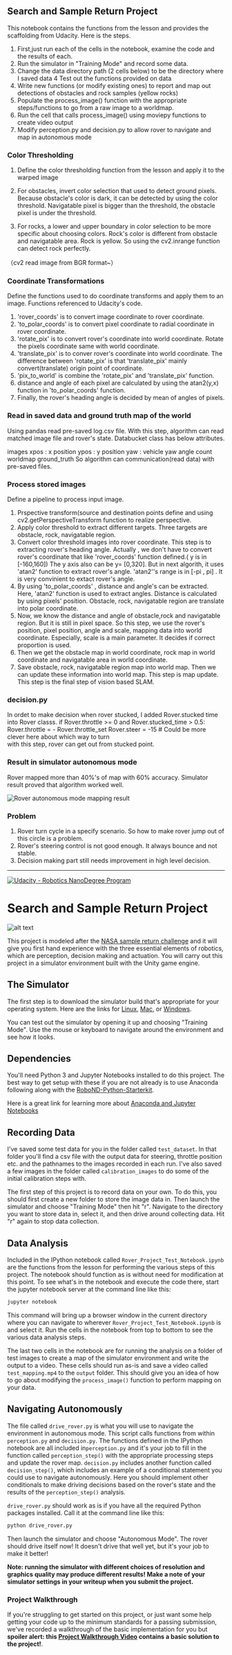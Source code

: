 ## Search and Sample Return Project
This notebook contains the functions from the lesson and provides the scaffolding from Udacity. Here is the steps.

1. First,just run each of the cells in the notebook, examine the code and the results of each.
2. Run the simulator in "Training Mode" and record some data.
3. Change the data directory path (2 cells below) to be the directory where I saved data
4 Test out the functions provided on data
5. Write new functions (or modify existing ones) to report and map out detections of obstacles and rock samples (yellow rocks)
6. Populate the process_image() function with the appropriate steps/functions to go from a raw image to a worldmap.
7. Run the cell that calls process_image() using moviepy functions to create video output
8. Modify perception.py and decision.py to allow rover to navigate and map in autonomous mode

### Color Thresholding
1. Define the color thresholding function from the lesson and apply it to the warped image

2. For obstacles, invert color selection that used to detect ground pixels. Because obstacle's color is dark, it can be detected by using the color threshold. Navigatable pixel is bigger than the threshold, the obstacle pixel is under the threshold.

3. For rocks, a lower and upper boundary in color selection to be more specific about choosing colors. Rock's color is different from obstacle and navigatable area. Rock is yellow. So using the cv2.inrange function can detect rock perfectly.

（cv2 read image from BGR format~）

### Coordinate Transformations
Define the functions used to do coordinate transforms and apply them to an image. Functions referenced to Udacity's code.

1. 'rover_coords' is to convert image coordinate to rover coordinate.
2. 'to_polar_coords' is to convert pixel coordinate to radial coordinate in rover coordinate.
3. 'rotate_pix' is to convert rover's coordinate into world coordinate. Rotate the pixels coordinate same with world coordinate.
4. 'translate_pix' is to conver rover's coordinate into world coordinate. The difference between 'rotate_pix' is that 'translate_pix' mainly convert(translate) origin point of coordinate.
5. 'pix_to_world' is combine the 'rotate_pix' and 'translate_pix' function.
6. distance and angle of each pixel are calculated by using the atan2(y,x) function in 'to_polar_coords' function.
7. Finally, the rover's heading angle is decided by mean of angles of pixels.

### Read in saved data and ground truth map of the world
Using pandas read pre-saved log.csv file. With this step, algorithm can read matched image file and rover's state. Databucket class has below attributes.

images
xpos : x position
ypos : y position
yaw : vehicle yaw angle
count
worldmap
ground_truth
So algorithm can communication(read data) with pre-saved files.

### Process stored images
Define a pipeline to process input image.

1. Prspective transform(source and destination points define and using cv2.getPerspectiveTransform function to realize perspective.
2. Apply color threshold to extract different targets. Three targets are obstacle, rock, navigatable region.
3. Convert color threshold images into rover coordinate. This step is to extracting rover's heading angle. Actually , we don't have to convert rover's coordinate that like 'rover_coords' function defined.( y is in [-160,160]) The y axis also can be y= [0,320]. But in next algorith, it uses 'atan2' function to extract rover's angle. 'atan2''s range is in [-pi , pi] . It is very convinient to extact rover's angle.
4. By using 'to_polar_coords' , distance and angle's can be extracted. Here, 'atan2' function is used to extract angles. Distance is calculated by using pixels' position. Obstacle, rock, navigatable region are translate into polar coordinate.
5. Now, we know the distance and angle of obstacle,rock and navigatable region. But it is still in pixel space. So this step, we use the rover's position, pixel position, angle and scale, mapping data into world coordinate. Especially, scale is a main parameter. It decides if correct proportion is used.
6. Then we get the obstacle map in world coordinate, rock map in world coordinate and navigatable area in world coordinate.
7. Save obstacle, rock, navigatable region map into world map. Then we can update these information into world map. This step is map update. This step is the final step of vision based SLAM.
### decision.py
In ordet to make decision when rover stucked, I added Rover.stucked time into Rover classs.
                    if Rover.throttle >= 0 and Rover.stucked_time > 0.5:
                        Rover.throttle = - Rover.throttle_set
                        Rover.steer = -15 # Could be more clever here about which way to turn\
with this step, rover can get out from stucked point.

### Result in simulator autonomous mode 
Rover mapped more than 40%'s of map with 60% accuracy.
Simulator result proved that algorithm worked well.

![Rover autonomous mode mapping result](https://github.com/Fred159/RoboND-Rover-Project/blob/master/output/rover%20mapping%20result.png)



### Problem
1. Rover turn cycle in a specify scenario. So how to make rover jump out of this circle is a problem.
2. Rover's steering control is not good enough. It always bounce and not stable.
3. Decision making part still needs improvement in high level decision.

------------------------------------------------------------------------------------------------------------------------------------

[//]: # (Image References)
[image_0]: ./misc/rover_image.jpg
[![Udacity - Robotics NanoDegree Program](https://s3-us-west-1.amazonaws.com/udacity-robotics/Extra+Images/RoboND_flag.png)](https://www.udacity.com/robotics)
# Search and Sample Return Project


![alt text][image_0] 

This project is modeled after the [NASA sample return challenge](https://www.nasa.gov/directorates/spacetech/centennial_challenges/sample_return_robot/index.html) and it will give you first hand experience with the three essential elements of robotics, which are perception, decision making and actuation.  You will carry out this project in a simulator environment built with the Unity game engine.  

## The Simulator
The first step is to download the simulator build that's appropriate for your operating system.  Here are the links for [Linux](https://s3-us-west-1.amazonaws.com/udacity-robotics/Rover+Unity+Sims/Linux_Roversim.zip), [Mac](	https://s3-us-west-1.amazonaws.com/udacity-robotics/Rover+Unity+Sims/Mac_Roversim.zip), or [Windows](https://s3-us-west-1.amazonaws.com/udacity-robotics/Rover+Unity+Sims/Windows_Roversim.zip).  

You can test out the simulator by opening it up and choosing "Training Mode".  Use the mouse or keyboard to navigate around the environment and see how it looks.

## Dependencies
You'll need Python 3 and Jupyter Notebooks installed to do this project.  The best way to get setup with these if you are not already is to use Anaconda following along with the [RoboND-Python-Starterkit](https://github.com/ryan-keenan/RoboND-Python-Starterkit). 


Here is a great link for learning more about [Anaconda and Jupyter Notebooks](https://classroom.udacity.com/courses/ud1111)

## Recording Data
I've saved some test data for you in the folder called `test_dataset`.  In that folder you'll find a csv file with the output data for steering, throttle position etc. and the pathnames to the images recorded in each run.  I've also saved a few images in the folder called `calibration_images` to do some of the initial calibration steps with.  

The first step of this project is to record data on your own.  To do this, you should first create a new folder to store the image data in.  Then launch the simulator and choose "Training Mode" then hit "r".  Navigate to the directory you want to store data in, select it, and then drive around collecting data.  Hit "r" again to stop data collection.

## Data Analysis
Included in the IPython notebook called `Rover_Project_Test_Notebook.ipynb` are the functions from the lesson for performing the various steps of this project.  The notebook should function as is without need for modification at this point.  To see what's in the notebook and execute the code there, start the jupyter notebook server at the command line like this:

```sh
jupyter notebook
```

This command will bring up a browser window in the current directory where you can navigate to wherever `Rover_Project_Test_Notebook.ipynb` is and select it.  Run the cells in the notebook from top to bottom to see the various data analysis steps.  

The last two cells in the notebook are for running the analysis on a folder of test images to create a map of the simulator environment and write the output to a video.  These cells should run as-is and save a video called `test_mapping.mp4` to the `output` folder.  This should give you an idea of how to go about modifying the `process_image()` function to perform mapping on your data.  

## Navigating Autonomously
The file called `drive_rover.py` is what you will use to navigate the environment in autonomous mode.  This script calls functions from within `perception.py` and `decision.py`.  The functions defined in the IPython notebook are all included in`perception.py` and it's your job to fill in the function called `perception_step()` with the appropriate processing steps and update the rover map. `decision.py` includes another function called `decision_step()`, which includes an example of a conditional statement you could use to navigate autonomously.  Here you should implement other conditionals to make driving decisions based on the rover's state and the results of the `perception_step()` analysis.

`drive_rover.py` should work as is if you have all the required Python packages installed. Call it at the command line like this: 

```sh
python drive_rover.py
```  

Then launch the simulator and choose "Autonomous Mode".  The rover should drive itself now!  It doesn't drive that well yet, but it's your job to make it better!  

**Note: running the simulator with different choices of resolution and graphics quality may produce different results!  Make a note of your simulator settings in your writeup when you submit the project.**

### Project Walkthrough
If you're struggling to get started on this project, or just want some help getting your code up to the minimum standards for a passing submission, we've recorded a walkthrough of the basic implementation for you but **spoiler alert: this [Project Walkthrough Video](https://www.youtube.com/watch?v=oJA6QHDPdQw) contains a basic solution to the project!**.


